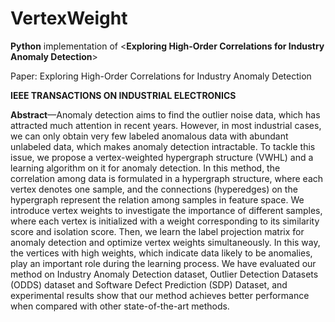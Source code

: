 # VertexWeight
**Python** implementation of &lt;**Exploring High-Order Correlations for Industry Anomaly Detection**>

Paper: Exploring High-Order Correlations for Industry
Anomaly Detection <br/>

**IEEE TRANSACTIONS ON INDUSTRIAL ELECTRONICS**

**Abstract**—Anomaly detection aims to find the outlier
noise data, which has attracted much attention in recent
years. However, in most industrial cases, we can only obtain very few labeled anomalous data with abundant unlabeled data, which makes anomaly detection intractable. To
tackle this issue, we propose a vertex-weighted hypergraph
structure (VWHL) and a learning algorithm on it for anomaly
detection. In this method, the correlation among data is
formulated in a hypergraph structure, where each vertex
denotes one sample, and the connections (hyperedges) on
the hypergraph represent the relation among samples in
feature space. We introduce vertex weights to investigate
the importance of different samples, where each vertex
is initialized with a weight corresponding to its similarity
score and isolation score. Then, we learn the label projection matrix for anomaly detection and optimize vertex
weights simultaneously. In this way, the vertices with high
weights, which indicate data likely to be anomalies, play an
important role during the learning process. We have evaluated our method on Industry Anomaly Detection dataset,
Outlier Detection Datasets (ODDS) dataset and Software
Defect Prediction (SDP) Dataset, and experimental results
show that our method achieves better performance when
compared with other state-of-the-art methods.